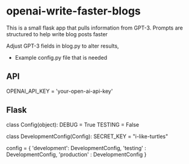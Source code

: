 # openai-write-faster-blogs

This is a small flask app that pulls information from GPT-3. Prompts are structured to help write blog posts faster

Adjust GPT-3 fields in blog.py to alter results,

- Example config.py file that is needed

## API 
OPENAI_API_KEY = 'your-open-ai-api-key'

## Flask
class Config(object):
    DEBUG = True
    TESTING = False

class DevelopmentConfig(Config):
    SECRET_KEY = "i-like-turtles"


config = {
    'development': DevelopmentConfig,
    'testing' : DevelopmentConfig,
    'production' : DevelopmentConfig
}
